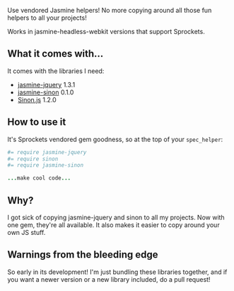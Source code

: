 Use vendored Jasmine helpers! No more copying around all those fun helpers to all your projects!

Works in jasmine-headless-webkit versions that support Sprockets.

## What it comes with...

It comes with the libraries I need:

* [jasmine-jquery](https://github.com/velesin/jasmine-jquery) 1.3.1
* [jasmine-sinon](https://github.com/froots/jasmine-sinon) 0.1.0
* [Sinon.js](http://sinonjs.org/) 1.2.0

## How to use it

It's Sprockets vendored gem goodness, so at the top of your `spec_helper`:

``` coffee
#= require jasmine-jquery
#= require sinon
#= require jasmine-sinon

...make cool code...
```

## Why?

I got sick of copying jasmine-jquery and sinon to all my projects. Now with one gem, they're all available. It also
makes it easier to copy around your own JS stuff.

## Warnings from the bleeding edge

So early in its development! I'm just bundling these libraries together, and if you want a newer version or a new library included,
do a pull request!

